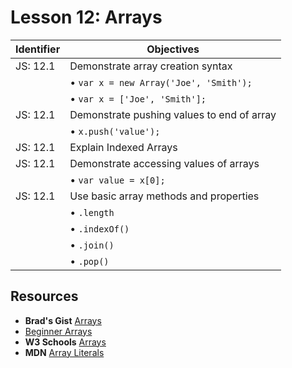 # Lesson 12: Arrays

Identifier   | Objectives
-------------|------------
JS: 12.1     | Demonstrate array creation syntax
             | &bull; `var x = new Array('Joe', 'Smith');`
             | &bull; `var x = ['Joe', 'Smith'];`
JS: 12.1     | Demonstrate pushing values to end of array
             | &bull; `x.push('value');`
JS: 12.1     | Explain Indexed Arrays
JS: 12.1     | Demonstrate accessing values of arrays
             | &bull; `var value = x[0];`
JS: 12.1     | Use basic array methods and properties
             | &bull; `.length`
             | &bull; `.indexOf()`
             | &bull; `.join()`
             | &bull; `.pop()`

## Resources

- __Brad's Gist__ [Arrays](https://gist.github.com/bradwestfall/002312c3628eac9cc215)
- [Beginner Arrays](http://htmldog.com/guides/javascript/beginner/arrays/) 
- __W3 Schools__ [Arrays](http://www.w3schools.com/jsref/jsref_obj_array.asp)
- __MDN__ [Array Literals](https://developer.mozilla.org/en-US/docs/Web/JavaScript/Guide/Values,_variables,_and_literals#Array_literals)